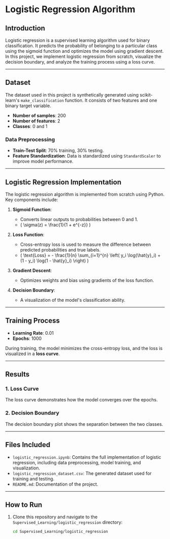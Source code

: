 # Logistic Regression Algorithm

## Introduction
Logistic regression is a supervised learning algorithm used for binary classification. It predicts the probability of belonging to a particular class using the sigmoid function and optimizes the model using gradient descent. In this project, we implement logistic regression from scratch, visualize the decision boundary, and analyze the training process using a loss curve.

---

## Dataset
The dataset used in this project is synthetically generated using scikit-learn's `make_classification` function. It consists of two features and one binary target variable.

- **Number of samples**: 200
- **Number of features**: 2
- **Classes**: 0 and 1

### Data Preprocessing
- **Train-Test Split**: 70% training, 30% testing.
- **Feature Standardization**: Data is standardized using `StandardScaler` to improve model performance.

---

## Logistic Regression Implementation
The logistic regression algorithm is implemented from scratch using Python. Key components include:
1. **Sigmoid Function**:
   - Converts linear outputs to probabilities between 0 and 1.
   - \( \sigma(z) = \frac{1}{1 + e^{-z}} \)

2. **Loss Function**:
   - Cross-entropy loss is used to measure the difference between predicted probabilities and true labels.
   - \( \text{Loss} = - \frac{1}{n} \sum_{i=1}^{n} \left( y_i \log(\hat{y}_i) + (1 - y_i) \log(1 - \hat{y}_i) \right) \)

3. **Gradient Descent**:
   - Optimizes weights and bias using gradients of the loss function.

4. **Decision Boundary**:
   - A visualization of the model's classification ability.

---

## Training Process
- **Learning Rate**: 0.01
- **Epochs**: 1000

During training, the model minimizes the cross-entropy loss, and the loss is visualized in a **loss curve**.

---

## Results
### 1. Loss Curve
The loss curve demonstrates how the model converges over the epochs.

### 2. Decision Boundary
The decision boundary plot shows the separation between the two classes.

---

## Files Included
- `logistic_regression.ipynb`: Contains the full implementation of logistic regression, including data preprocessing, model training, and visualization.
- `logistic_regression_dataset.csv`: The generated dataset used for training and testing.
- `README.md`: Documentation of the project.

---

## How to Run
1. Clone this repository and navigate to the `Supervised_Learning/logistic_regression` directory:
   ```bash
   cd Supervised_Learning/logistic_regression

